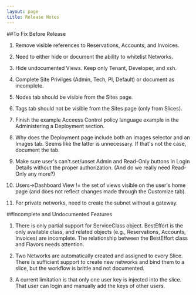 ```yaml
---
layout: page
title: Release Notes
---
```


##To Fix Before Release

1. Remove visible references to Reservations, Accounts, and
   Invoices.

2. Need to either hide or document the ability to whitelist Networks.

3. Hide undocumented Views. Keep only Tenant, Developer, and xsh.

4. Complete Site Privilges (Admin, Tech, PI, Default) or document as
   incomplete.

5. Nodes tab should be visible from the Sites page.

6. Tags tab should not be visible from the Sites page (only from
   Slices).

7. Finish the example Acceess Control policy language example in the
   Administering a Deployment section.

8. Why does the Deployment page include both an Images selector and
   an Images tab. Seems like the latter is unnecessary. If that's not
   the case, document the tab.

9. Make sure user's can't set/unset Admin and Read-Only buttons in
   Login Details without the proper authorization. (And do we really
   need Read-Only any more?)

10. Users->Dashboard View != the set of views visible on the user's
   home page (and does not reflect changes made through the Customize
   tab).

11. For private networks, need to create the subnet without a gateway.

##Incomplete and Undocumented Features

1. There is only partial support for ServiceClass object.
   BestEffort is the only available class, and related objects
   (e.g., Reservations, Accounts, Invoices) are incomplete. 
   The relationship between the BestEffort class and Flavors
   needs attention.

2. Two Networks are automatically created and assigned to every
   Slice. There is sufficient support to create new networks and bind
   them to a slice, but the workflow is brittle and not documented.

3. A current limitation is that only one user key is injected into the
   slice. That user can login and manually add the keys of other users.

